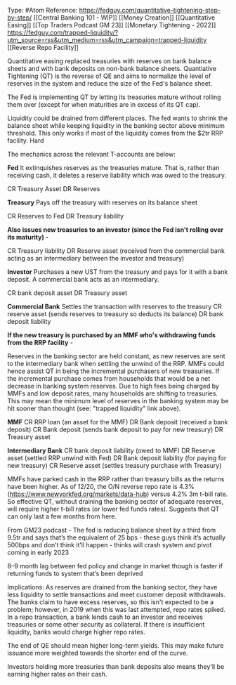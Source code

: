Type: #Atom 
Reference: https://fedguy.com/quantitative-tightening-step-by-step/
[[Central Banking 101 - WIP]]  [[Money Creation]] [[Quantitative Easing]]
[[Top Traders Podcast GM 23]] [[Monetary Tightening - 2022]]
https://fedguy.com/trapped-liquidity/?utm_source=rss&utm_medium=rss&utm_campaign=trapped-liquidity
[[Reverse Repo Facility]]



Quantitative easing replaced treasuries with reserves on bank balance sheets and with bank deposits on non-bank balance sheets. Quantiative Tightening (QT) is the reverse of QE and aims to normalize the level of reserves in the system and reduce the size of the Fed's balance sheet. 

The Fed is implementing QT by letting its treasuries mature without rolling them over (except for when maturities are in excess of its QT cap). 

Liquidity could be drained from different places. The fed wants to shrink the balance sheet while  keeping liquidity in the banking sector above minimum threshold. This only works if most of the liquidity comes from the $2tr RRP facility. Hard


The mechanics across the relevant T-accounts are below:

**Fed**
It extinquishes reserves as the treasuries mature.
That is, rather than receiving cash, it deletes a reserve liability which was owed to the treasury. 

CR Treasury Asset
DR  Reserves

**Treasury**
Pays off the treasury with reserves on its balance sheet

CR Reserves to Fed
DR Treasury liability 

**Also issues new treasuries to an investor (since the Fed isn't rolling over its maturity) -** 

CR Treasury liability
DR Reserve asset (received from the commercial bank acting as an intermediary between the investor and treasury)

**Investor**
Purchases a new UST from the treasury and pays for it with a bank deposit. A commercial bank acts as an intermediary.

CR bank deposit asset
DR Treasury asset

**Commercial Bank**
Settles the transaction with reserves to the treasury
CR reserve asset (sends reserves to treasury so deducts its balance)
DR bank deposit liability 

**If the new treasury is purchased by an MMF who's withdrawing funds from the RRP facility** - 

Reserves in the banking sector are held constant, as new reserves are sent to the intermediary bank when settling the unwind of the RRP. MMFs could hence assist QT in being the incremental purchasers of new treasuries. If the incremental purchase comes from households that would be a net decrease in banking system reserves. Due to high fees being charged by MMFs and low deposit rates, many households are shifting to treasuries. This may mean the minimum level of reserves in the banking system may be hit sooner than thought (see: "trapped liquidity" link above).

**MMF**
CR RRP loan (an asset for the MMF)
DR Bank deposit (received a bank deposit)
CR Bank deposit (sends bank deposit to pay for new treasury)
DR Treasury asset

**Intermediary Bank**
CR bank deposit liability (owed to MMF)
DR Reserve asset (settled RRP unwind with Fed)
DR Bank deposit liability (for paying for new treasury)
CR Reserve asset (settles treasury purchase with Treasury)

MMFs have parked cash in the RRP rather than treasury bills as the returns have been higher. As of 12/20, the O/N reverse repo rate is 4.3% (https://www.newyorkfed.org/markets/data-hub) versus 4.2% 3m t-bill rate. So effective QT, without draining the banking sector of adequate reserves, will require higher t-bill rates (or lower fed funds rates). Suggests that QT can only last a few months from here.




From GM23 podcast - 
The fed is reducing balance sheet by a third from 9.5tr and says that’s the equivalent of 25 bps - these guys think it’s actually 500bps and don’t think it’ll happen - thinks will crash system and pivot coming in early 2023

8–9 month lag between fed policy and change in market though is faster if returning funds to system that’s been deprived


Implications:
As reserves are drained from the banking sector, they have less liquidity to settle transactions and meet customer deposit withdrawals. The banks claim to have excess reserves, so this isn't expected to be a problem; however, in 2019 when this was last attempted, repo rates spiked. 
In a repo transaction, a bank lends cash to an investor and receives treasuries or some other security as collateral. If there is insufficient liquidity, banks would charge higher repo rates. 

The end of QE should mean higher long-term yields. This may make future issuance more weighted towards the shorter end of the curve. 

Investors holding more treasuries than bank deposits also means they'll be earning higher rates on their cash. 
